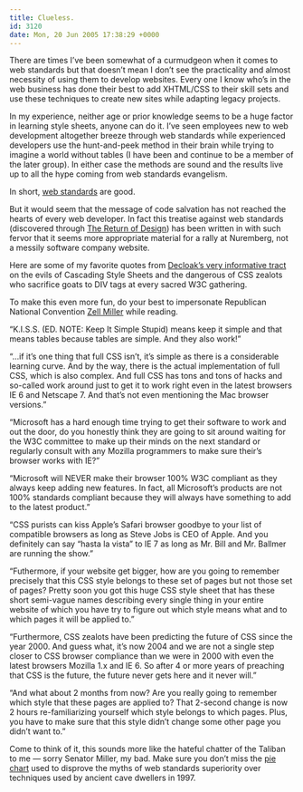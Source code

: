 ```yaml
---
title: Clueless.
id: 3120
date: Mon, 20 Jun 2005 17:38:29 +0000
---
```


There are times I’ve been somewhat of a curmudgeon when it comes to web standards but that doesn’t mean I don’t see the practicality and almost necessity of using them to develop websites. Every one I know who’s in the web business has done their best to add <span class="caps">XHTML/CSS</span> to their skill sets and use these techniques to create new sites while adapting legacy projects.  

In my experience, neither age or prior knowledge seems to be a huge factor in learning style sheets, anyone can do it. I’ve seen employees new to web development altogether breeze through web standards while experienced developers use the hunt-and-peek method in their brain while trying to imagine a world without tables (I have been and continue to be a member of the later group). In either case the methods are sound and the results live up to all the hype coming from web standards evangelism.  

In short, [web standards](http://www.webstandards.org/about/) are good.  

But it would seem that the message of code salvation has not reached the hearts of every web developer. In fact this treatise against web standards (discovered through [The Return of Design](http://www.returnofdesign.com/50/are-you-an-extremist-css-fanatic.html)) has been written in with such fervor that it seems more appropriate material for a rally at Nuremberg, not a messily software company website.  

Here are some of my favorite quotes from [Decloak’s very informative tract](http://www.decloak.com/Dev/CSSTables/CSS_Tables_01.aspx) on the evils of Cascading Style Sheets and the dangerous of <span class="caps">CSS</span> zealots who sacrifice goats to <span class="caps">DIV</span> tags at every sacred <span class="caps">W3C</span> gathering.  

To make this even more fun, do your best to impersonate Republican National Convention [Zell Miller](http://www.buzzflash.com/analysis/04/09/ana04017.html) while reading.



<div class="quote">“<span class="caps">K.I.S.S.</span> (<span class="caps">ED. NOTE:</span> Keep It Simple Stupid) means keep it simple and that means tables because tables are simple. And they also work!”  

“…if it’s one thing that full <span class="caps">CSS</span> isn’t, it’s simple as there is a considerable learning curve. And by the way, there is the actual implementation of full <span class="caps">CSS</span>, which is also complex. And full <span class="caps">CSS</span> has tons and tons of hacks and so-called work around just to get it to work right even in the latest browsers IE 6 and Netscape 7. And that’s not even mentioning the Mac browser versions.”  

“Microsoft has a hard enough time trying to get their software to work and out the door, do you honestly think they are going to sit around waiting for the <span class="caps">W3C</span> committee to make up their minds on the next standard or regularly consult with any Mozilla programmers to make sure their’s browser works with IE?”  

“Microsoft will NEVER make their browser 100% <span class="caps">W3C</span> compliant as they always keep adding new features. In fact, all Microsoft’s products are not 100% standards compliant because they will always have something to add to the latest product.”  

“<span class="caps">CSS</span> purists can kiss Apple’s Safari browser goodbye to your list of compatible browsers as long as Steve Jobs is <span class="caps">CEO</span> of Apple. And you definitely can say “hasta la vista” to IE 7 as long as Mr. Bill and Mr. Ballmer are running the show.”  

“Futhermore, if your website get bigger, how are you going to remember precisely that this <span class="caps">CSS</span> style belongs to these set of pages but not those set of pages? Pretty soon you got this huge <span class="caps">CSS</span> style sheet that has these short semi-vague names describing every single thing in your entire website of which you have try to figure out which style means what and to which pages it will be applied to.”  

“Furthermore, <span class="caps">CSS</span> zealots have been predicting the future of <span class="caps">CSS</span> since the year 2000. And guess what, it’s now 2004 and we are not a single step closer to <span class="caps">CSS</span> browser compliance than we were in 2000 with even the latest browsers Mozilla 1.x and IE 6. So after 4 or more years of preaching that <span class="caps">CSS</span> is the future, the future never gets here and it never will.”  

“And what about 2 months from now? Are you really going to remember which style that these pages are applied to? That 2-second change is now 2 hours re-familiarizing yourself which style belongs to which pages. Plus, you have to make sure that this style didn’t change some other page you didn’t want to.”</div>Come to think of it, this sounds more like the hateful chatter of the Taliban to me — sorry Senator Miller, my bad. Make sure you don’t miss the [pie chart](http://www.decloak.com/Dev/CSSTables/CSS_Tables_02.aspx) used to disprove the myths of web standards superiority over techniques used by ancient cave dwellers in 1997.





